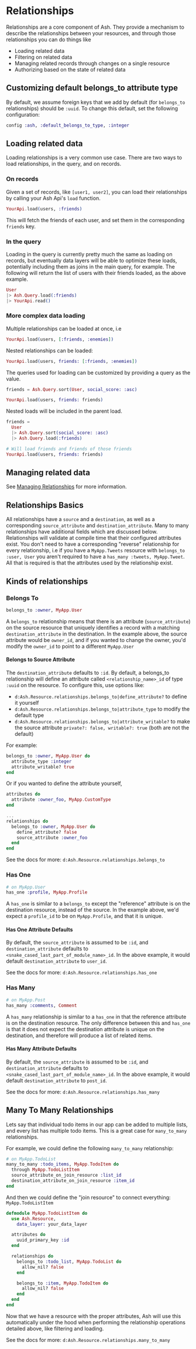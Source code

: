 # Relationships

Relationships are a core component of Ash. They provide a mechanism to describe the relationships between your resources, and through those relationships you can do things like

- Loading related data
- Filtering on related data
- Managing related records through changes on a single resource
- Authorizing based on the state of related data

## Customizing default belongs_to attribute type

By default, we assume foreign keys that we add by default (for `belongs_to` relationships) should be `:uuid`. To change this default, set the following configuration:

```elixir
config :ash, :default_belongs_to_type, :integer
```

## Loading related data

Loading relationships is a very common use case. There are two ways to load relationships, in the query, and on records.

### On records

Given a set of records, like `[user1, user2]`, you can load their relationships by calling your Ash Api's `load` function.

```elixir
YourApi.load(users, :friends)
```

This will fetch the friends of each user, and set them in the corresponding `friends` key.

### In the query

Loading in the query is currently pretty much the same as loading on records, but eventually data layers will be able to optimize these loads, potentially including them as joins in the main query, for example. The following will return the list of users with their friends loaded, as the above example.

```elixir
User
|> Ash.Query.load(:friends)
|> YourApi.read()
```

### More complex data loading

Multiple relationships can be loaded at once, i.e

```elixir
YourApi.load(users, [:friends, :enemies])
```

Nested relationships can be loaded:

```elixir
YourApi.load(users, friends: [:friends, :enemies])
```

The queries used for loading can be customized by providing a query as the value.

```elixir
friends = Ash.Query.sort(User, social_score: :asc)

YourApi.load(users, friends: friends)
```

Nested loads will be included in the parent load.

```elixir
friends = 
  User
  |> Ash.Query.sort(social_score: :asc)
  |> Ash.Query.load(:friends)

# Will load friends and friends of those friends
YourApi.load(users, friends: friends)
```

## Managing related data

See [Managing Relationships](/documentation/topics/managing-relationships.md) for more information.


## Relationships Basics

All relationships have a `source` and a `destination`, as well as a corresponding `source_attribute` and `destination_attribute`. Many to many relationships have additional fields which are discussed below. Relationships will validate at compile time that their configured attributes exist. You don't need to have a corresponding "reverse" relationship for every relationship, i.e if you have a `MyApp.Tweets` resource with `belongs_to :user, User` you aren't required to have a `has_many :tweets, MyApp.Tweet`. All that is required is that the attributes used by the relationship exist.

## Kinds of relationships

### Belongs To

```elixir
belongs_to :owner, MyApp.User
```

A `belongs_to` relationship means that there is an attribute (`source_attribute`) on the source resource that uniquely identifies a record with a matching `destination_attribute` in the destination. In the example above, the source attribute would be `owner_id`, and if you wanted to change the owner, you'd modify the `owner_id` to point to a different `MyApp.User`

#### Belongs to Source Attribute

The `destination_attribute` defaults to `:id`.
By default, a belongs_to relationship will define an attribute called `<relationship_name>_id` of type `:uuid` on the resource. To configure this, use options like:

- `d:Ash.Resource.relationships.belongs_to|define_attribute?` to define it yourself
- `d:Ash.Resource.relationships.belongs_to|attribute_type` to modify the default type
- `d:Ash.Resource.relationships.belongs_to|attribute_writable?` to make the source attribute `private?: false, writable?: true` (both are not the default)

For example:

```elixir
belongs_to :owner, MyApp.User do
  attribute_type :integer
  attribute_writable? true
end
```

Or if you wanted to define the attribute yourself,

```elixir
attributes do
  attribute :owner_foo, MyApp.CustomType
end

...
relationships do
  belongs_to :owner, MyApp.User do
    define_attribute? false
    source_attribute :owner_foo
  end
end
```

See the docs for more: `d:Ash.Resource.relationships.belongs_to`

### Has One

```elixir
# on MyApp.User
has_one :profile, MyApp.Profile
```

A `has_one` is similar to a `belongs_to` except the "reference" attribute is on
the destination resource, instead of the source. In the example above, we'd expect a `profile_id` to be on `MyApp.Profile`, and that it is unique. 

#### Has One Attribute Defaults

By default, the `source_attribute` is assumed to be `:id`, and `destination_attribute` defaults to `<snake_cased_last_part_of_module_name>_id`. In the above example, it would default `destination_attribute` to `user_id`.

See the docs for more: `d:Ash.Resource.relationships.has_one`

### Has Many

```elixir
# on MyApp.Post
has_many :comments, Comment
```

A `has_many` relationship is similar to a `has_one` in that the reference attribute is on the destination resource. The only difference between this and `has_one` is that it does not expect the destination attribute is unique on the destination, and therefore will produce a list of related items.

#### Has Many Attribute Defaults

By default, the `source_attribute` is assumed to be `:id`, and `destination_attribute` defaults to `<snake_cased_last_part_of_module_name>_id`. In the above example, it would default `destination_attribute` to `post_id`.

See the docs for more: `d:Ash.Resource.relationships.has_many`
## Many To Many Relationships

Lets say that individual todo items in our app can be added to multiple lists, and every list has multiple todo items. This is a great case for `many_to_many` relationships.

For example, we could define the following `many_to_many` relationship:

```elixir
# on MyApp.TodoList
many_to_many :todo_items, MyApp.TodoItem do
  through MyApp.TodoListItem
  source_attribute_on_join_resource :list_id
  destination_attribute_on_join_resource :item_id
end
```

And then we could define the "join resource" to connect everything: `MyApp.TodoListItem`

```elixir
defmodule MyApp.TodoListItem do
  use Ash.Resource,
    data_layer: your_data_layer

  attributes do
    uuid_primary_key :id
  end

  relationships do
    belongs_to :todo_list, MyApp.TodoList do
      allow_nil? false
    end

    belongs_to :item, MyApp.TodoItem do
      allow_nil? false
    end
  end
end
```

Now that we have a resource with the proper attributes, Ash will use this automatically under the hood when 
performing the relationship operations detailed above, like filtering and loading.

See the docs for more: `d:Ash.Resource.relationships.many_to_many`